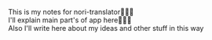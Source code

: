 This is my notes for nori-translator📝📝📝  
I'll explain main part's of app here🚬🚬🚬  
Also I'll write here about my ideas and other stuff in this way  